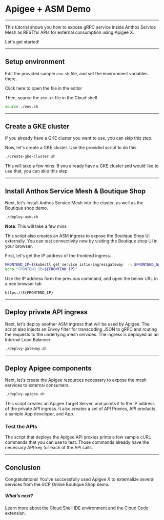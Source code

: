 # Apigee + ASM Demo

---
This tutorial shows you how to expose gRPC service inside Anthos Service Mesh as RESTful APIs for external consumption using Apigee X.

Let's get started!

---

## Setup environment

Edit the provided sample `env.sh` file, and set the environment variables there.

Click <walkthrough-editor-open-file filePath="env.sh">here</walkthrough-editor-open-file> to open the file in the editor

Then, source the `env.sh` file in the Cloud shell.

```sh
source ./env.sh
```

---

## Create a GKE cluster

If you already have a GKE cluster you want to use, you can skip this step.

Now, let's create a GKE cluster. Use the provided script to do this:

```sh
./create-gke-cluster.sh
```

<walkthrough-footnote>This will take a few mins. If you already have a GKE cluster and would like to use that, you can skip this step</walkthrough-footnote>

---

## Install Anthos Service Mesh & Boutique Shop

Next, let's install Anthos Service Mesh into the cluster, as well as the Boutique shop demo.

```sh
./deploy-asm.sh
```
**Note**: This will take a few mins

This script also creates an ASM ingress to expose the Boutique Shop UI externally. 
You can test connectivity now by visiting the Boutique shop UI in your browser.

First, let's get the IP address of the frontend ingress.

```sh
FRONTEND_IP=$(kubectl get service istio-ingressgateway  -n $FRONTEND_GATEWAY_NAMESPACE -o jsonpath='{.status.loadBalancer.ingress[0].ip}')
echo "FRONTEND_IP=${FRONTEND_IP}"
```

Use the IP address form the previous command, and open the below URL in a nee browser tab

```
https://${FRONTEND_IP}
```

--- 

## Deploy private API ingress

Next, let's deploy another ASM ingress that will be used by Apigee. The script also injects an Envoy filter for transcoding JSON to gRPC and routing the requests to the underlying mesh services. The ingress is deployed as an Internal Load Balancer

```sh
./deploy-gateway.sh
```

--- 

## Deploy Apigee components

Next, let's create the Apigee resources necessary to expose the mesh services to external consumers.

```sh
./deploy-apigee.sh
```

This script creates an Apigee Target Server, and points it to the IP address of the private API ingress.
It also creates a set of API Proxies, API products, a sample App developer, and App.


### Test the APIs 

The script that deploys the Apigee API proxies prints a few sample cURL commands that you can use to test.
Those commands already have the necessary API key for each of the API calls.

---
## Conclusion

<walkthrough-conclusion-trophy></walkthrough-conclusion-trophy>

Congratulations! You've successfully used Apigee X to externalize several services from the GCP Online Boutique Shop demo.

<walkthrough-inline-feedback></walkthrough-inline-feedback>

##### What's next?

Learn more about the [Cloud Shell](https://cloud.google.com/shell) IDE environment and the [Cloud Code](https://cloud.google.com/code) extension.